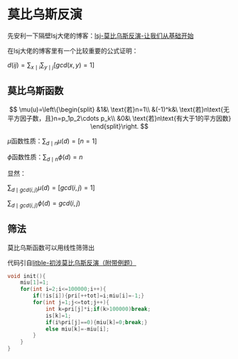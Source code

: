 # 莫比乌斯反演

先安利一下隔壁lsj大佬的博客：[lsj-莫比乌斯反演-让我们从基础开始](https://www.luogu.org/blog/An-Amazing-Blog/mu-bi-wu-si-fan-yan-ji-ge-ji-miao-di-dong-xi)

在lsj大佬的博客里有一个比较重要的公式证明：

$d(ij)=\displaystyle\sum_{x\mid i}\sum_{y\mid j}[gcd(x,y)=1]$

## 莫比乌斯函数

$$
\mu(u)=\left\{\begin{split}
&1&\ \text{若}n=1\\
&(-1)^k&\ \text{若}n\text{无平方因子数，且}n=p_1p_2\cdots p_k\\
&0&\ \text{若}n\text{有大于1的平方因数}
\end{split}\right.
$$

$\mu$函数性质：$\displaystyle\sum _{d\mid n} \mu(d)=[n=1]$

$\phi$函数性质：$\displaystyle\sum _{d\mid n}\phi (d)=n$

显然：

$\displaystyle\sum _{d\mid gcd(i,j) } \mu(d)=[gcd(i,j)=1]$

$\displaystyle\sum _{d\mid gcd(i,j)}\phi (d)=gcd(i,j)$

## 筛法

莫比乌斯函数可以用线性筛筛出

代码引自[litble-初涉莫比乌斯反演（附带例题）](https://blog.csdn.net/litble/article/details/72804050)

```cpp
void init(){
    miu[1]=1;
    for(int i=2;i<=100000;i++){
        if(!is[i]){pri[++tot]=i;miu[i]=-1;}
        for(int j=1;j<=tot;j++){
            int k=pri[j]*i;if(k>100000)break;
            is[k]=1;
            if(i%pri[j]==0){miu[k]=0;break;}
            else miu[k]=-miu[i];
        }
    }
}
```

